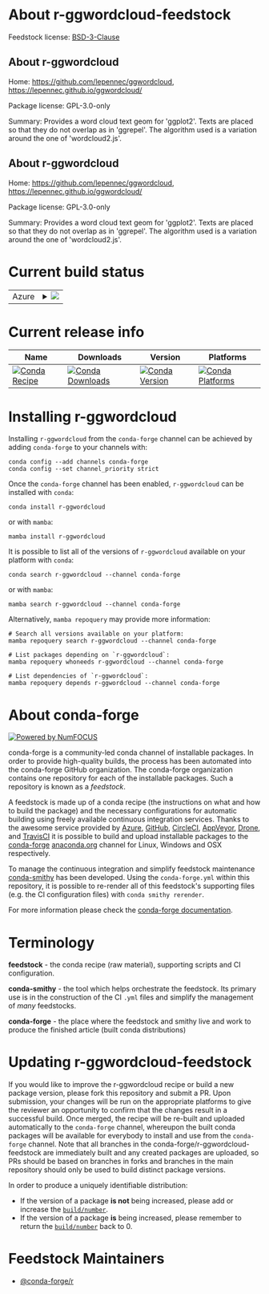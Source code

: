 About r-ggwordcloud-feedstock
=============================

Feedstock license: [BSD-3-Clause](https://github.com/conda-forge/r-ggwordcloud-feedstock/blob/main/LICENSE.txt)


About r-ggwordcloud
-------------------

Home: https://github.com/lepennec/ggwordcloud, https://lepennec.github.io/ggwordcloud/

Package license: GPL-3.0-only

Summary: Provides a word cloud text geom for 'ggplot2'. Texts are placed so that they do not overlap as in 'ggrepel'.  The algorithm used is a variation around the one of 'wordcloud2.js'.

About r-ggwordcloud
-------------------

Home: https://github.com/lepennec/ggwordcloud, https://lepennec.github.io/ggwordcloud/

Package license: GPL-3.0-only

Summary: Provides a word cloud text geom for 'ggplot2'. Texts are placed so that they do not overlap as in 'ggrepel'.  The algorithm used is a variation around the one of 'wordcloud2.js'.

Current build status
====================


<table>
    
  <tr>
    <td>Azure</td>
    <td>
      <details>
        <summary>
          <a href="https://dev.azure.com/conda-forge/feedstock-builds/_build/latest?definitionId=9994&branchName=main">
            <img src="https://dev.azure.com/conda-forge/feedstock-builds/_apis/build/status/r-ggwordcloud-feedstock?branchName=main">
          </a>
        </summary>
        <table>
          <thead><tr><th>Variant</th><th>Status</th></tr></thead>
          <tbody><tr>
              <td>linux_64_r_base4.2</td>
              <td>
                <a href="https://dev.azure.com/conda-forge/feedstock-builds/_build/latest?definitionId=9994&branchName=main">
                  <img src="https://dev.azure.com/conda-forge/feedstock-builds/_apis/build/status/r-ggwordcloud-feedstock?branchName=main&jobName=linux&configuration=linux%20linux_64_r_base4.2" alt="variant">
                </a>
              </td>
            </tr><tr>
              <td>linux_64_r_base4.3</td>
              <td>
                <a href="https://dev.azure.com/conda-forge/feedstock-builds/_build/latest?definitionId=9994&branchName=main">
                  <img src="https://dev.azure.com/conda-forge/feedstock-builds/_apis/build/status/r-ggwordcloud-feedstock?branchName=main&jobName=linux&configuration=linux%20linux_64_r_base4.3" alt="variant">
                </a>
              </td>
            </tr><tr>
              <td>osx_64_r_base4.2</td>
              <td>
                <a href="https://dev.azure.com/conda-forge/feedstock-builds/_build/latest?definitionId=9994&branchName=main">
                  <img src="https://dev.azure.com/conda-forge/feedstock-builds/_apis/build/status/r-ggwordcloud-feedstock?branchName=main&jobName=osx&configuration=osx%20osx_64_r_base4.2" alt="variant">
                </a>
              </td>
            </tr><tr>
              <td>osx_64_r_base4.3</td>
              <td>
                <a href="https://dev.azure.com/conda-forge/feedstock-builds/_build/latest?definitionId=9994&branchName=main">
                  <img src="https://dev.azure.com/conda-forge/feedstock-builds/_apis/build/status/r-ggwordcloud-feedstock?branchName=main&jobName=osx&configuration=osx%20osx_64_r_base4.3" alt="variant">
                </a>
              </td>
            </tr><tr>
              <td>win_64</td>
              <td>
                <a href="https://dev.azure.com/conda-forge/feedstock-builds/_build/latest?definitionId=9994&branchName=main">
                  <img src="https://dev.azure.com/conda-forge/feedstock-builds/_apis/build/status/r-ggwordcloud-feedstock?branchName=main&jobName=win&configuration=win%20win_64_" alt="variant">
                </a>
              </td>
            </tr>
          </tbody>
        </table>
      </details>
    </td>
  </tr>
</table>

Current release info
====================

| Name | Downloads | Version | Platforms |
| --- | --- | --- | --- |
| [![Conda Recipe](https://img.shields.io/badge/recipe-r--ggwordcloud-green.svg)](https://anaconda.org/conda-forge/r-ggwordcloud) | [![Conda Downloads](https://img.shields.io/conda/dn/conda-forge/r-ggwordcloud.svg)](https://anaconda.org/conda-forge/r-ggwordcloud) | [![Conda Version](https://img.shields.io/conda/vn/conda-forge/r-ggwordcloud.svg)](https://anaconda.org/conda-forge/r-ggwordcloud) | [![Conda Platforms](https://img.shields.io/conda/pn/conda-forge/r-ggwordcloud.svg)](https://anaconda.org/conda-forge/r-ggwordcloud) |

Installing r-ggwordcloud
========================

Installing `r-ggwordcloud` from the `conda-forge` channel can be achieved by adding `conda-forge` to your channels with:

```
conda config --add channels conda-forge
conda config --set channel_priority strict
```

Once the `conda-forge` channel has been enabled, `r-ggwordcloud` can be installed with `conda`:

```
conda install r-ggwordcloud
```

or with `mamba`:

```
mamba install r-ggwordcloud
```

It is possible to list all of the versions of `r-ggwordcloud` available on your platform with `conda`:

```
conda search r-ggwordcloud --channel conda-forge
```

or with `mamba`:

```
mamba search r-ggwordcloud --channel conda-forge
```

Alternatively, `mamba repoquery` may provide more information:

```
# Search all versions available on your platform:
mamba repoquery search r-ggwordcloud --channel conda-forge

# List packages depending on `r-ggwordcloud`:
mamba repoquery whoneeds r-ggwordcloud --channel conda-forge

# List dependencies of `r-ggwordcloud`:
mamba repoquery depends r-ggwordcloud --channel conda-forge
```


About conda-forge
=================

[![Powered by
NumFOCUS](https://img.shields.io/badge/powered%20by-NumFOCUS-orange.svg?style=flat&colorA=E1523D&colorB=007D8A)](https://numfocus.org)

conda-forge is a community-led conda channel of installable packages.
In order to provide high-quality builds, the process has been automated into the
conda-forge GitHub organization. The conda-forge organization contains one repository
for each of the installable packages. Such a repository is known as a *feedstock*.

A feedstock is made up of a conda recipe (the instructions on what and how to build
the package) and the necessary configurations for automatic building using freely
available continuous integration services. Thanks to the awesome service provided by
[Azure](https://azure.microsoft.com/en-us/services/devops/), [GitHub](https://github.com/),
[CircleCI](https://circleci.com/), [AppVeyor](https://www.appveyor.com/),
[Drone](https://cloud.drone.io/welcome), and [TravisCI](https://travis-ci.com/)
it is possible to build and upload installable packages to the
[conda-forge](https://anaconda.org/conda-forge) [anaconda.org](https://anaconda.org/)
channel for Linux, Windows and OSX respectively.

To manage the continuous integration and simplify feedstock maintenance
[conda-smithy](https://github.com/conda-forge/conda-smithy) has been developed.
Using the ``conda-forge.yml`` within this repository, it is possible to re-render all of
this feedstock's supporting files (e.g. the CI configuration files) with ``conda smithy rerender``.

For more information please check the [conda-forge documentation](https://conda-forge.org/docs/).

Terminology
===========

**feedstock** - the conda recipe (raw material), supporting scripts and CI configuration.

**conda-smithy** - the tool which helps orchestrate the feedstock.
                   Its primary use is in the construction of the CI ``.yml`` files
                   and simplify the management of *many* feedstocks.

**conda-forge** - the place where the feedstock and smithy live and work to
                  produce the finished article (built conda distributions)


Updating r-ggwordcloud-feedstock
================================

If you would like to improve the r-ggwordcloud recipe or build a new
package version, please fork this repository and submit a PR. Upon submission,
your changes will be run on the appropriate platforms to give the reviewer an
opportunity to confirm that the changes result in a successful build. Once
merged, the recipe will be re-built and uploaded automatically to the
`conda-forge` channel, whereupon the built conda packages will be available for
everybody to install and use from the `conda-forge` channel.
Note that all branches in the conda-forge/r-ggwordcloud-feedstock are
immediately built and any created packages are uploaded, so PRs should be based
on branches in forks and branches in the main repository should only be used to
build distinct package versions.

In order to produce a uniquely identifiable distribution:
 * If the version of a package **is not** being increased, please add or increase
   the [``build/number``](https://docs.conda.io/projects/conda-build/en/latest/resources/define-metadata.html#build-number-and-string).
 * If the version of a package **is** being increased, please remember to return
   the [``build/number``](https://docs.conda.io/projects/conda-build/en/latest/resources/define-metadata.html#build-number-and-string)
   back to 0.

Feedstock Maintainers
=====================

* [@conda-forge/r](https://github.com/conda-forge/r/)

